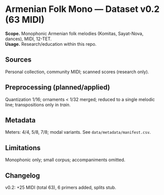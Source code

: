 # Armenian Folk Mono — Dataset v0.2 (63 MIDI)

**Scope.** Monophonic Armenian folk melodies (Komitas, Sayat-Nova, dances), MIDI, 12-TET.  
**Usage.** Research/education within this repo.

## Sources
Personal collection, community MIDI; scanned scores (research only).

## Preprocessing (planned/applied)
Quantization 1/16; ornaments < 1/32 merged; reduced to a single melodic line; transpositions only in *train*.

## Metadata
Meters: 4/4, 5/8, 7/8; modal variants. See `data/metadata/manifest.csv`.

## Limitations
Monophonic only; small corpus; accompaniments omitted.

## Changelog
v0.2: +25 MIDI (total 63), 6 primers added, splits stub.
